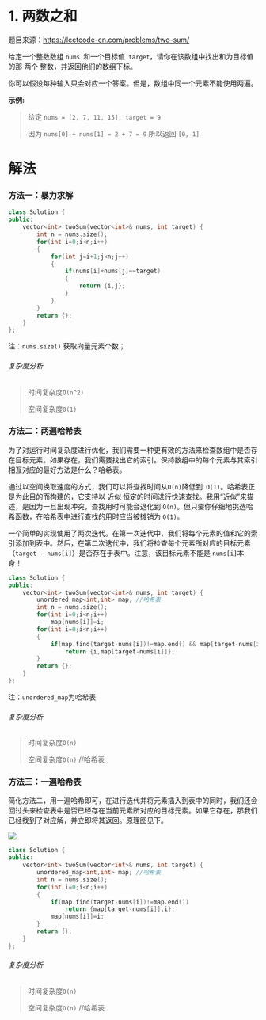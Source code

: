 # 1. 两数之和

题目来源：https://leetcode-cn.com/problems/two-sum/

给定一个整数数组 `nums `和一个目标值` target`，请你在该数组中找出和为目标值的那 两个 整数，并返回他们的数组下标。

你可以假设每种输入只会对应一个答案。但是，数组中同一个元素不能使用两遍。



**示例:**

> 给定 `nums = [2, 7, 11, 15], target = 9`
>
> 因为 `nums[0] + nums[1] = 2 + 7 = 9`
> 所以返回 `[0, 1]`

# 解法

### 方法一：暴力求解

```c++
class Solution {
public:
    vector<int> twoSum(vector<int>& nums, int target) {
        int n = nums.size();
        for(int i=0;i<n;i++)
        {
            for(int j=i+1;j<n;j++)
            {
                if(nums[i]+nums[j]==target)
                {
                    return {i,j};
                }
            }
        }
        return {};
    }
};
```

注：`nums.size()` 获取向量元素个数；

###### 复杂度分析

> 时间复杂度`O(n^2)`
>
> 空间复杂度`O(1)`

### 方法二：两遍哈希表

为了对运行时间复杂度进行优化，我们需要一种更有效的方法来检查数组中是否存在目标元素。如果存在，我们需要找出它的索引。保持数组中的每个元素与其索引相互对应的最好方法是什么？哈希表。

通过以空间换取速度的方式，我们可以将查找时间从`O(n)`降低到` O(1)`。哈希表正是为此目的而构建的，它支持以 近似 恒定的时间进行快速查找。我用“近似”来描述，是因为一旦出现冲突，查找用时可能会退化到 `O(n)`。但只要你仔细地挑选哈希函数，在哈希表中进行查找的用时应当被摊销为 `O(1)`。

一个简单的实现使用了两次迭代。在第一次迭代中，我们将每个元素的值和它的索引添加到表中。然后，在第二次迭代中，我们将检查每个元素所对应的目标元素（`target - nums[i]`）是否存在于表中。注意，该目标元素不能是 `nums[i]`本身！

```c++
class Solution {
public:
    vector<int> twoSum(vector<int>& nums, int target) {
        unordered_map<int,int> map; //哈希表
        int n = nums.size();
        for(int i=0;i<n;i++)
            map[nums[i]]=i;
        for(int i=0;i<n;i++)
        {
            if(map.find(target-nums[i])!=map.end() && map[target-nums[i]]!=i) //能找到 并且 不是同一元素
                return {i,map[target-nums[i]]};
        }
        return {};
    }
};
```

注：`unordered_map`为哈希表

###### 复杂度分析

> 时间复杂度`O(n)`
>
> 空间复杂度`O(n)` //哈希表

### 方法三：一遍哈希表

简化方法二，用一遍哈希即可，在进行迭代并将元素插入到表中的同时，我们还会回过头来检查表中是否已经存在当前元素所对应的目标元素。如果它存在，那我们已经找到了对应解，并立即将其返回。原理图见下。



![](https://pic.leetcode-cn.com/5c31c1ec3942f46c3bf545653e413c42ef64a697b733c97a4fee8fe946447f46-%E4%B8%A4%E6%95%B0%E4%B9%8B%E5%92%8C.gif)

```c++
class Solution {
public:
    vector<int> twoSum(vector<int>& nums, int target) {
        unordered_map<int,int> map; //哈希表
        int n = nums.size();
        for(int i=0;i<n;i++)
        {
            if(map.find(target-nums[i])!=map.end())
                return {map[target-nums[i]],i};
            map[nums[i]]=i;
        }
        return {};
    }
};
```

###### 复杂度分析

> 时间复杂度`O(n)`
>
> 空间复杂度`O(n)` //哈希表